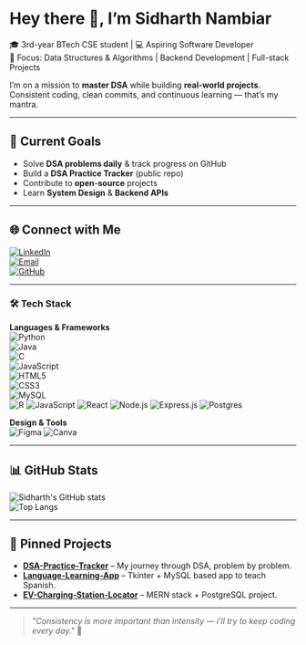 # Hey there 👋, I’m Sidharth Nambiar  

🎓 3rd-year BTech CSE student | 💻 Aspiring Software Developer  
📍 Focus: Data Structures & Algorithms | Backend Development | Full-stack Projects  

I’m on a mission to **master DSA** while building **real-world projects**.  
Consistent coding, clean commits, and continuous learning — that’s my mantra.  

---

## 🚀 Current Goals
- Solve **DSA problems daily** & track progress on GitHub
- Build a **DSA Practice Tracker** (public repo)
- Contribute to **open-source** projects
- Learn **System Design** & **Backend APIs**

---

## 🌐 Connect with Me
[![LinkedIn](https://img.shields.io/badge/LinkedIn-0077B5?style=flat&logo=linkedin&logoColor=white)](https://linkedin.com/in/your-linkedin)  
[![Email](https://img.shields.io/badge/Email-D14836?style=flat&logo=gmail&logoColor=white)](mailto:your-email@gmail.com)  
[![GitHub](https://img.shields.io/badge/GitHub-000?style=flat&logo=github&logoColor=white)](https://github.com/SIDHARTH-NAMBIAR)  

---
### 🛠️ Tech Stack

**Languages & Frameworks**  
![Python](https://img.shields.io/badge/Python-3776AB?style=flat&logo=python&logoColor=white)  
![Java](https://img.shields.io/badge/Java-007396?style=flat&logo=java&logoColor=white)  
![C](https://img.shields.io/badge/C-00599C?style=flat&logo=c&logoColor=white)  
![JavaScript](https://img.shields.io/badge/JavaScript-F7DF1E?style=flat&logo=javascript&logoColor=black)  
![HTML5](https://img.shields.io/badge/HTML5-E34F26?style=flat&logo=html5&logoColor=white)  
![CSS3](https://img.shields.io/badge/CSS3-1572B6?style=flat&logo=css3&logoColor=white)  
![MySQL](https://img.shields.io/badge/MySQL-4479A1?style=flat&logo=mysql&logoColor=white)  
![R](https://img.shields.io/badge/R-276DC3?style=for-the-badge&logo=r&logoColor=white)
![JavaScript](https://img.shields.io/badge/JavaScript-323330?style=for-the-badge&logo=javascript&logoColor=F7DF1E)
![React](https://img.shields.io/badge/React-20232A?style=for-the-badge&logo=react&logoColor=61DAFB)
![Node.js](https://img.shields.io/badge/Node.js-339933?style=for-the-badge&logo=nodedotjs&logoColor=white)
![Express.js](https://img.shields.io/badge/Express.js-000000?style=for-the-badge&logo=express&logoColor=white)
![Postgres](https://img.shields.io/badge/Postgres-316192?style=for-the-badge&logo=postgresql&logoColor=white)

**Design & Tools**  
![Figma](https://img.shields.io/badge/Figma-F24E1E?style=for-the-badge&logo=figma&logoColor=white)
![Canva](https://img.shields.io/badge/Canva-00C4CC?style=for-the-badge&logo=canva&logoColor=white)

---


## 📊 GitHub Stats
![Sidharth's GitHub stats](https://github-readme-stats.vercel.app/api?username=SIDHARTH-NAMBIAR&show_icons=true&theme=radical)  
![Top Langs](https://github-readme-stats.vercel.app/api/top-langs/?username=SIDHARTH-NAMBIAR&layout=compact&theme=radical)  

---

## 📌 Pinned Projects
- [**DSA-Practice-Tracker**](https://github.com/SIDHARTH-NAMBIAR/DSA-Practice-Tracker) – My journey through DSA, problem by problem.
- [**Language-Learning-App**](https://github.com/SIDHARTH-NAMBIAR/Linguify) – Tkinter + MySQL based app to teach Spanish.
- [**EV-Charging-Station-Locator**](https://github.com/SIDHARTH-NAMBIAR/EV-Station-Locator) – MERN stack + PostgreSQL project.

---

> _"Consistency is more important than intensity — i'll try to keep coding every day."_ 🚀
